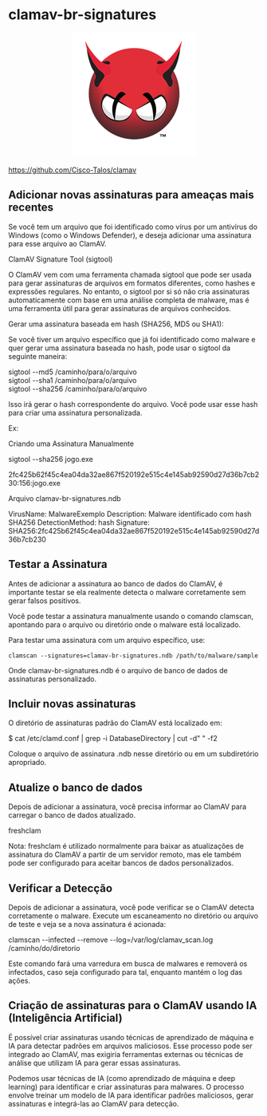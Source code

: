 # clamav-br-signatures

<p align="center">
  <img width="250" height="250" src="https://raw.githubusercontent.com/Cisco-Talos/clamav/main/logo.png" alt='Maeve, the ClamAV mascot'>
</p>


https://github.com/Cisco-Talos/clamav

## Adicionar novas assinaturas para ameaças mais recentes

Se você tem um arquivo que foi identificado como vírus por um antivírus do Windows (como o Windows Defender), e deseja adicionar uma assinatura para esse arquivo ao ClamAV.

ClamAV Signature Tool (sigtool)

O ClamAV vem com uma ferramenta chamada sigtool que pode ser usada para gerar assinaturas de arquivos em formatos diferentes, como hashes e expressões regulares. No entanto, o sigtool por si só não cria assinaturas automaticamente com base em uma análise completa de malware, mas é uma ferramenta útil para gerar assinaturas de arquivos conhecidos.


Gerar uma assinatura baseada em hash (SHA256, MD5 ou SHA1):

Se você tiver um arquivo específico que já foi identificado como malware e quer gerar uma assinatura baseada no hash, pode usar o sigtool da seguinte maneira:

sigtool --md5 /caminho/para/o/arquivo <br>
sigtool --sha1 /caminho/para/o/arquivo <br>
sigtool --sha256 /caminho/para/o/arquivo <br>

Isso irá gerar o hash correspondente do arquivo. Você pode usar esse hash para criar uma assinatura personalizada.

Ex:

Criando uma Assinatura Manualmente

sigtool --sha256 jogo.exe

2fc425b62f45c4ea04da32ae867f520192e515c4e145ab92590d27d36b7cb230:156:jogo.exe

Arquivo clamav-br-signatures.ndb

VirusName: MalwareExemplo
Description: Malware identificado com hash SHA256
DetectionMethod: hash
Signature: SHA256:2fc425b62f45c4ea04da32ae867f520192e515c4e145ab92590d27d36b7cb230



## Testar a Assinatura


Antes de adicionar a assinatura ao banco de dados do ClamAV, é importante testar se ela realmente detecta o malware corretamente sem gerar falsos positivos.

Você pode testar a assinatura manualmente usando o comando clamscan, apontando para o arquivo ou diretório onde o malware está localizado.

Para testar uma assinatura com um arquivo específico, use:

    clamscan --signatures=clamav-br-signatures.ndb /path/to/malware/sample

Onde clamav-br-signatures.ndb é o arquivo de banco de dados de assinaturas personalizado.

## Incluir novas assinaturas

O diretório de assinaturas padrão do ClamAV está localizado em:

$ cat /etc/clamd.conf | grep -i DatabaseDirectory | cut -d" " -f2

Coloque o arquivo de assinatura .ndb nesse diretório ou em um subdiretório apropriado.


## Atualize o banco de dados 

Depois de adicionar a assinatura, você precisa informar ao ClamAV para carregar o banco de dados atualizado.

freshclam

Nota: freshclam é utilizado normalmente para baixar as atualizações de assinatura do ClamAV a partir de um servidor remoto, mas ele também pode ser configurado para aceitar bancos de dados personalizados.


## Verificar a Detecção

Depois de adicionar a assinatura, você pode verificar se o ClamAV detecta corretamente o malware. Execute um escaneamento no diretório ou arquivo de teste e veja se a nova assinatura é acionada:

clamscan --infected --remove --log=/var/log/clamav_scan.log /caminho/do/diretorio

Este comando fará uma varredura em busca de malwares e removerá os infectados, caso seja configurado para tal, enquanto mantém o log das ações.



## Criação de assinaturas para o ClamAV usando IA (Inteligência Artificial) 

É possível criar assinaturas usando técnicas de aprendizado de máquina e IA para detectar padrões em arquivos maliciosos. Esse processo pode ser integrado ao ClamAV, mas exigiria ferramentas externas ou técnicas de análise que utilizam IA para gerar essas assinaturas.

Podemos usar técnicas de IA (como aprendizado de máquina e deep learning) para identificar e criar assinaturas para malwares. O processo envolve treinar um modelo de IA para identificar padrões maliciosos, gerar assinaturas e integrá-las ao ClamAV para detecção.






